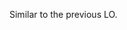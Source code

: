 <panel type="warning" header="`W3.4a` Can explain the need for good names in code :star::star:" expanded no-close>
  <include src="../../book/codeQuality/nameWell/introduction/embed-inOtherContext.md" boilerplate />
</panel>

<!-- ==================================================================================================== -->

<panel type="warning" header="`W3.4b` Can follow basic guidelines for naming :star::star:" expanded no-close>
  <include src="../../book/codeQuality/nameWell/basic/embed-inOtherContext.md" boilerplate />
  <panel header="{{glyphicon_folder_close}} Evidence" expanded>

<include src="outcome-readability.md#common-evidence" />

  </panel>
</panel>

<!-- ==================================================================================================== -->

<panel type="info" header="`W3.4c` Can follow intermediate guidelines for naming :star::star::star:" expanded no-close>
  <include src="../../book/codeQuality/nameWell/intermediate/embed-inOtherContext.md" boilerplate />
  <panel header="{{glyphicon_folder_close}} Evidence" expanded>

Similar to the previous LO.

  </panel>
</panel>
